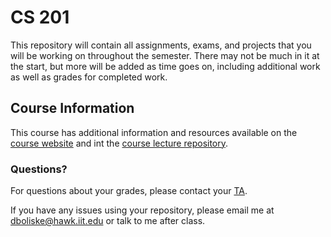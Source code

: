 # CS 201

This repository will contain all assignments, exams, and projects that you will be working on throughout the semester. There may not be much in it at the start, but more will be added as time goes on, including additional work as well as grades for completed work.

## Course Information

This course has additional information and resources available on the [course website](http://mypages.iit.edu/~dboliske) and int the [course lecture repository](https://bitbucket.org/dboliske/cs201-202108-lectures/src/master/).

### Questions?

For questions about your grades, please contact your [TA](aidrees1@hawk.iit.edu).

If you have any issues using your repository, please email me at [dboliske@hawk.iit.edu](mailto:dboliske@hawk.iit.edu) or talk to me after class.
